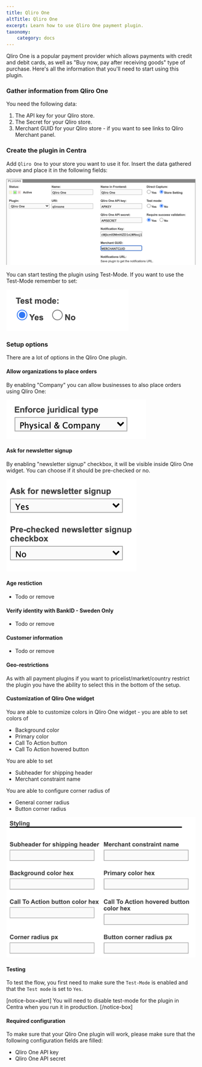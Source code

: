 ```yaml
---
title: Qliro One
altTitle: Qliro One
excerpt: Learn how to use Qliro One payment plugin.
taxonomy:
    category: docs
---
```


Qliro One is a popular payment provider which allows payments with credit and debit cards, as well as "Buy now, pay after receiving goods" type of purchase. Here's all the information that you'll need to start using this plugin.

### Gather information from Qliro One

You need the following data:

1. The API key for your Qliro store.
2. The Secret for your Qliro store.
3. Merchant GUID for your Qliro store - if you want to see links to Qliro Merchant panel.

### Create the plugin in Centra

Add `Qliro One` to your store you want to use it for. Insert the data gathered above and place it in the following fields:

![qliro-keys.png](qliro-keys.png)

You can start testing the plugin using Test-Mode. If you want to use the Test-Mode remember to set:

![qliro-testmode.png](qliro-testmode.png)

### Setup options

There are a lot of options in the Qliro One plugin.

#### Allow organizations to place orders

By enabling "Company" you can allow businesses to also place orders using Qliro One: 

![qliro-juridical-types.png](qliro-juridical-types.png)

#### Ask for newsletter signup

By enabling "newsletter signup" checkbox, it will be visible inside Qliro One widget. You can choose if it should be pre-checked or no.

![qliro-newsletter.png](qliro-newsletter.png)

#### Age restiction  

- Todo or remove

#### Verify identity with BankID - Sweden Only

- Todo or remove

#### Customer information 

- Todo or remove

#### Geo-restrictions

As with all payment plugins if you want to pricelist/market/country restrict the plugin you have the ability to select this in the bottom of the setup.

#### Customization of Qliro One widget

You are able to customize colors in Qliro One widget - you are able to set colors of
* Background color
* Primary color
* Call To Action button
* Call To Action hovered button

You are able to set
* Subheader for shipping header
* Merchant constraint name

You are able to configure corner radius of
* General corner radius
* Button corner radius

![qliro-styling.png](qliro-styling.png)

#### Testing

To test the flow, you first need to make sure the `Test-Mode` is enabled and that the `Test mode` is set to `Yes`.

[notice-box=alert]
You will need to disable test-mode for the plugin in Centra when you run it in production.
[/notice-box]


#### Required configuration

To make sure that your Qliro One plugin will work, please make sure that the following configuration fields are filled:
- Qliro One API key
- Qliro One API secret
